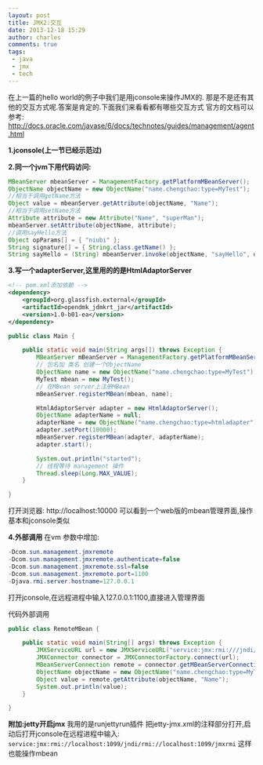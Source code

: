 ```yaml
---
layout: post
title: JMX2:交互
date: 2013-12-18 15:29
author: charles
comments: true
tags:
 - java
 - jmx
 - tech
---
```


在上一篇的hello world的例子中我们是用jconsole来操作JMX的.
那是不是还有其他的交互方式呢.答案是肯定的.下面我们来看看都有哪些交互方式
官方的文档可以参考:
<http://docs.oracle.com/javase/6/docs/technotes/guides/management/agent.html>

<strong>1.jconsole(上一节已经示范过)</strong>

<strong>2.同一个jvm下用代码访问:</strong>

```java
MBeanServer mbeanServer = ManagementFactory.getPlatformMBeanServer();
ObjectName objectName = new ObjectName("name.chengchao:type=MyTest");
//相当于调用getName方法
Object value = mbeanServer.getAttribute(objectName, "Name");
//相当于调用setName方法
Attribute attribute = new Attribute("Name", "superMan");
mbeanServer.setAttribute(objectName, attribute);
//调用sayHello方法
Object opParams[] = { "niubi" };
String signature[] = { String.class.getName() };
String sayHello = (String) mbeanServer.invoke(objectName, "sayHello", opParams, signature);
```

<strong>3.写一个adapterServer,这里用的的是HtmlAdaptorServer</strong>

```xml
<!-- pom.xml添加依赖 -->
<dependency>
	<groupId>org.glassfish.external</groupId>
	<artifactId>opendmk_jdmkrt_jar</artifactId>
	<version>1.0-b01-ea</version>
</dependency>
```  

```java
public class Main {

    public static void main(String args[]) throws Exception {
        MBeanServer mBeanServer = ManagementFactory.getPlatformMBeanServer();
        // 包名加 类名 创建一个ObjectName
        ObjectName name = new ObjectName("name.chengchao:type=MyTest");
        MyTest mbean = new MyTest();
        // 在MBean server上注册MBean
        mBeanServer.registerMBean(mbean, name);

        HtmlAdaptorServer adapter = new HtmlAdaptorServer();
        ObjectName adapterName = null;
        adapterName = new ObjectName("name.chengchao:type=htmladapter");
        adapter.setPort(10000);
        mBeanServer.registerMBean(adapter, adapterName);
        adapter.start();

        System.out.println("started");
        // 线程等待 management 操作
        Thread.sleep(Long.MAX_VALUE);
    }

}
```

打开浏览器: http://localhost:10000
可以看到一个web版的mbean管理界面,操作基本和jconsole类似

<strong>4.外部调用</strong>
在vm 参数中增加:

```java
-Dcom.sun.management.jmxremote 
-Dcom.sun.management.jmxremote.authenticate=false 
-Dcom.sun.management.jmxremote.ssl=false 
-Dcom.sun.management.jmxremote.port=1100
-Djava.rmi.server.hostname=127.0.0.1
```

打开jconsole,在远程进程中输入127.0.0.1:1100,直接进入管理界面

代码外部调用  

```java
public class RemoteMBean {

    public static void main(String[] args) throws Exception {
        JMXServiceURL url = new JMXServiceURL("service:jmx:rmi:///jndi/rmi://127.0.0.1:1100/jmxrmi");
        JMXConnector connector = JMXConnectorFactory.connect(url);
        MBeanServerConnection remote = connector.getMBeanServerConnection();
        ObjectName objectName = new ObjectName("name.chengchao:type=MyTest");
        Object value = remote.getAttribute(objectName, "Name");
        System.out.println(value);
    }

}

```


<strong>附加:jetty开启jmx</strong>
我用的是runjettyrun插件
把jetty-jmx.xml的注释部分打开,启动后打开jconsole在远程进程中输入:
`service:jmx:rmi://localhost:1099/jndi/rmi://localhost:1099/jmxrmi`
这样也能操作mbean
